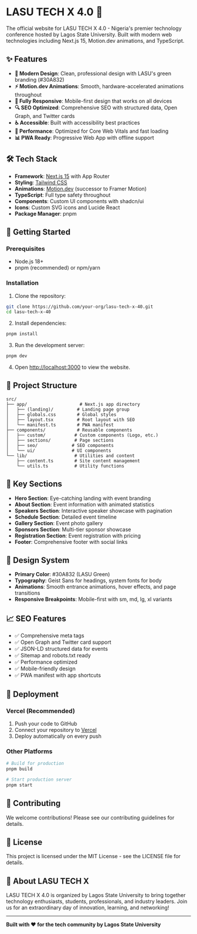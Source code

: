 # LASU TECH X 4.0 🚀

The official website for LASU TECH X 4.0 - Nigeria's premier technology conference hosted by Lagos State University. Built with modern web technologies including Next.js 15, Motion.dev animations, and TypeScript.

## ✨ Features

- **🎨 Modern Design**: Clean, professional design with LASU's green branding (#30A832)
- **⚡ Motion.dev Animations**: Smooth, hardware-accelerated animations throughout
- **📱 Fully Responsive**: Mobile-first design that works on all devices
- **🔍 SEO Optimized**: Comprehensive SEO with structured data, Open Graph, and Twitter cards
- **♿ Accessible**: Built with accessibility best practices
- **🚀 Performance**: Optimized for Core Web Vitals and fast loading
- **📊 PWA Ready**: Progressive Web App with offline support

## 🛠️ Tech Stack

- **Framework**: [Next.js 15](https://nextjs.org/) with App Router
- **Styling**: [Tailwind CSS](https://tailwindcss.com/)
- **Animations**: [Motion.dev](https://motion.dev/) (successor to Framer Motion)
- **TypeScript**: Full type safety throughout
- **Components**: Custom UI components with shadcn/ui
- **Icons**: Custom SVG icons and Lucide React
- **Package Manager**: pnpm

## 🚀 Getting Started

### Prerequisites

- Node.js 18+ 
- pnpm (recommended) or npm/yarn

### Installation

1. Clone the repository:
```bash
git clone https://github.com/your-org/lasu-tech-x-40.git
cd lasu-tech-x-40
```

2. Install dependencies:
```bash
pnpm install
```

3. Run the development server:
```bash
pnpm dev
```

4. Open [http://localhost:3000](http://localhost:3000) to view the website.

## 📁 Project Structure

```
src/
├── app/                    # Next.js app directory
│   ├── (landing)/         # Landing page group
│   ├── globals.css        # Global styles
│   ├── layout.tsx         # Root layout with SEO
│   └── manifest.ts        # PWA manifest
├── components/            # Reusable components
│   ├── custom/           # Custom components (Logo, etc.)
│   ├── sections/         # Page sections
│   ├── seo/             # SEO components
│   └── ui/              # UI components
└── lib/                  # Utilities and content
    ├── content.ts        # Site content management
    └── utils.ts          # Utility functions
```

## 🎯 Key Sections

- **Hero Section**: Eye-catching landing with event branding
- **About Section**: Event information with animated statistics  
- **Speakers Section**: Interactive speaker showcase with pagination
- **Schedule Section**: Detailed event timeline
- **Gallery Section**: Event photo gallery
- **Sponsors Section**: Multi-tier sponsor showcase
- **Registration Section**: Event registration with pricing
- **Footer**: Comprehensive footer with social links

## 🎨 Design System

- **Primary Color**: #30A832 (LASU Green)
- **Typography**: Geist Sans for headings, system fonts for body
- **Animations**: Smooth entrance animations, hover effects, and page transitions
- **Responsive Breakpoints**: Mobile-first with sm, md, lg, xl variants

## 📈 SEO Features

- ✅ Comprehensive meta tags
- ✅ Open Graph and Twitter card support
- ✅ JSON-LD structured data for events
- ✅ Sitemap and robots.txt ready
- ✅ Performance optimized
- ✅ Mobile-friendly design
- ✅ PWA manifest with app shortcuts

## 🚀 Deployment

### Vercel (Recommended)

1. Push your code to GitHub
2. Connect your repository to [Vercel](https://vercel.com)
3. Deploy automatically on every push

### Other Platforms

```bash
# Build for production
pnpm build

# Start production server
pnpm start
```

## 🤝 Contributing

We welcome contributions! Please see our contributing guidelines for details.

## 📄 License

This project is licensed under the MIT License - see the LICENSE file for details.

## 🏫 About LASU TECH X

LASU TECH X 4.0 is organized by Lagos State University to bring together technology enthusiasts, students, professionals, and industry leaders. Join us for an extraordinary day of innovation, learning, and networking!

---

**Built with ❤️ for the tech community by Lagos State University**
